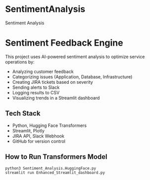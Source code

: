 # SentimentAnalysis
Sentiment Analysis

# Sentiment Feedback Engine

This project uses AI-powered sentiment analysis to optimize service operations by:
- Analyzing customer feedback
- Categorizing issues (Application, Database, Infrastructure)
- Creating JIRA tickets based on severity
- Sending alerts to Slack
- Logging results to CSV
- Visualizing trends in a Streamlit dashboard

## Tech Stack
- Python, Hugging Face Transformers
- Streamlit, Plotly
- JIRA API, Slack Webhook
- GitHub for version control

## How to Run Transformers Model

```bash
python3 Sentiment_Analysis.HuggingFace.py
streamlit run Enhanced_Streamlit_dashboard.py

